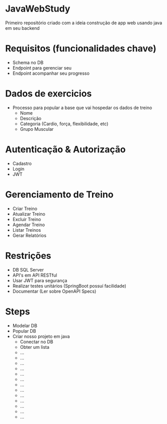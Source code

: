 # JavaWebStudy
Primeiro repositório criado com a ideia construção de app web usando java em seu backend

# Requisitos (funcionalidades chave)
* Schema no DB
* Endpoint para gerenciar seu 
* Endpoint acompanhar seu progresso 

# Dados de exercicios
* Processo para popular a base que vai hospedar os dados de treino
    * Nome
    * Descrição
    * Categoria (Cardio, força, flexibilidade, etc)
    * Grupo Muscular

# Autenticação & Autorização
* Cadastro
* Login
* JWT

# Gerenciamento de Treino
* Criar Treino
* Atualizar Treino  
* Excluir Treino  
* Agendar Treino  
* Listar Treinos  
* Gerar Relatórios 

# Restrições
* DB SQL Server
* API's em API RESTful
* Usar JWT para segurança
* Realizar testes unitários (SpringBoot possuí facilidade)
* Documentar (Ler sobre OpenAPI Specs)

# Steps
* Modelar DB
* Popular DB
* Criar nosso projeto em java
    * Conectar no DB
    * Obter um lista
    * ...
    * ...
    * ...
    * ...
    * ...
    * ...
    * ...
    * ...
    * ...
    * ...
    * ...
    * ...
    * ...